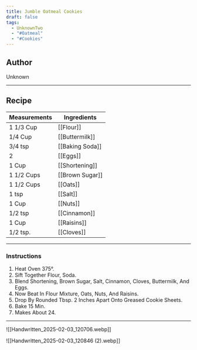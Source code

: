 ```yaml
---
title: Jumble Oatmeal Cookies
draft: false
tags:
  - UnknownTwo
  - "#Oatmeal"
  - "#Cookies"
---
```

## Author
Unknown
___
## Recipe

| Measurements | Ingredients               |
| :----------- | ------------------------- |
| 1 1/3 Cup         | [[Flour]]                   |
| 1/4 Cup           | [[Buttermilk]]              |
| 3/4 tsp           | [[Baking Soda]]             |
| 2                 | [[Eggs]]                    |
| 1 Cup             | [[Shortening]]              |
| 1 1/2 Cups        | [[Brown Sugar]]             |
| 1 1/2 Cups        | [[Oats]]                    |
| 1 tsp             | [[Salt]]                    |
| 1 Cup             | [[Nuts]]                    |
| 1/2 tsp           | [[Cinnamon]]                |
| 1 Cup             | [[Raisins]]                 |
| 1/2 tsp.          | [[Cloves]]                  |
___
### Instructions
1.  Heat Oven 375°.
2.  Sift Together Flour, Soda.
3.  Blend Shortening, Brown Sugar, Salt, Cinnamon, Cloves, Buttermilk, And Eggs.
4.  Now Beat In Flour Mixture, Oats, Nuts, And Raisins.
5.  Drop By Rounded Tbsp. 2 Inches Apart Onto Greased Cookie Sheets.
6.  Bake 15 Min.
7.  Makes About 24.
___
![[Handwritten_2025-02-03_120706.webp]]

![[Handwritten_2025-02-03_120846 (2).webp]]